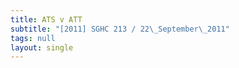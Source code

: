 ```yaml
---
title: ATS v ATT
subtitle: "[2011] SGHC 213 / 22\_September\_2011"
tags: null
layout: single
---
```


